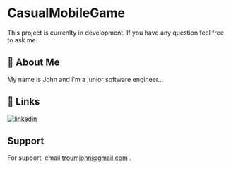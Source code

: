 # CasualMobileGame
This project is currenlty in development.
If you have any question feel free to ask me.

## 🚀 About Me
My name is John and i'm a junior software engineer...

## 🔗 Links
[![linkedin](https://img.shields.io/badge/linkedin-0A66C2?style=for-the-badge&logo=linkedin&logoColor=white)](https://www.linkedin.com/in/giannis-sakkas-a67587260/)

## Support

For support, email troumjohn@gmail.com .
